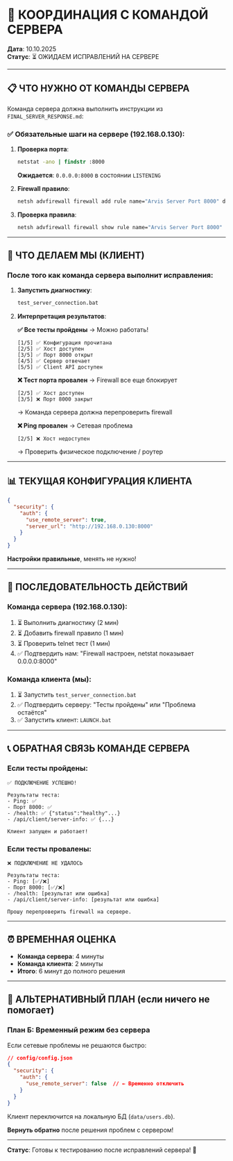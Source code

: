 # 🤝 КООРДИНАЦИЯ С КОМАНДОЙ СЕРВЕРА

**Дата**: 10.10.2025  
**Статус**: ⏳ ОЖИДАЕМ ИСПРАВЛЕНИЙ НА СЕРВЕРЕ

---

## 📋 ЧТО НУЖНО ОТ КОМАНДЫ СЕРВЕРА

Команда сервера должна выполнить инструкции из `FINAL_SERVER_RESPONSE.md`:

### ✅ Обязательные шаги на сервере (192.168.0.130):

1. **Проверка порта**:
   ```cmd
   netstat -ano | findstr :8000
   ```
   **Ожидается**: `0.0.0.0:8000` в состоянии `LISTENING`

2. **Firewall правило**:
   ```cmd
   netsh advfirewall firewall add rule name="Arvis Server Port 8000" dir=in action=allow protocol=TCP localport=8000 profile=any
   ```

3. **Проверка правила**:
   ```cmd
   netsh advfirewall firewall show rule name="Arvis Server Port 8000"
   ```

---

## 🧪 ЧТО ДЕЛАЕМ МЫ (КЛИЕНТ)

### После того как команда сервера выполнит исправления:

1. **Запустить диагностику**:
   ```cmd
   test_server_connection.bat
   ```

2. **Интерпретация результатов**:

   **✅ Все тесты пройдены** → Можно работать!
   ```
   [1/5] ✅ Конфигурация прочитана
   [2/5] ✅ Хост доступен
   [3/5] ✅ Порт 8000 открыт
   [4/5] ✅ Сервер отвечает
   [5/5] ✅ Client API доступен
   ```

   **❌ Тест порта провален** → Firewall все еще блокирует
   ```
   [2/5] ✅ Хост доступен
   [3/5] ❌ Порт 8000 закрыт
   ```
   → Команда сервера должна перепроверить firewall

   **❌ Ping провален** → Сетевая проблема
   ```
   [2/5] ❌ Хост недоступен
   ```
   → Проверить физическое подключение / роутер

---

## 📊 ТЕКУЩАЯ КОНФИГУРАЦИЯ КЛИЕНТА

```json
{
  "security": {
    "auth": {
      "use_remote_server": true,
      "server_url": "http://192.168.0.130:8000"
    }
  }
}
```

**Настройки правильные**, менять не нужно!

---

## 🔄 ПОСЛЕДОВАТЕЛЬНОСТЬ ДЕЙСТВИЙ

### Команда сервера (192.168.0.130):
1. ⏳ Выполнить диагностику (2 мин)
2. ⏳ Добавить firewall правило (1 мин)
3. ⏳ Проверить telnet тест (1 мин)
4. ✅ Подтвердить нам: "Firewall настроен, netstat показывает 0.0.0.0:8000"

### Команда клиента (мы):
1. ⏳ Запустить `test_server_connection.bat`
2. ✅ Подтвердить серверу: "Тесты пройдены" или "Проблема остаётся"
3. ✅ Запустить клиент: `LAUNCH.bat`

---

## 📞 ОБРАТНАЯ СВЯЗЬ КОМАНДЕ СЕРВЕРА

### Если тесты пройдены:
```
✅ ПОДКЛЮЧЕНИЕ УСПЕШНО!

Результаты теста:
- Ping: ✅
- Порт 8000: ✅
- /health: ✅ {"status":"healthy"...}
- /api/client/server-info: ✅ {...}

Клиент запущен и работает!
```

### Если тесты провалены:
```
❌ ПОДКЛЮЧЕНИЕ НЕ УДАЛОСЬ

Результаты теста:
- Ping: [✅/❌]
- Порт 8000: [✅/❌]
- /health: [результат или ошибка]
- /api/client/server-info: [результат или ошибка]

Прошу перепроверить firewall на сервере.
```

---

## ⏰ ВРЕМЕННАЯ ОЦЕНКА

- **Команда сервера**: 4 минуты
- **Команда клиента**: 2 минуты
- **Итого**: 6 минут до полного решения

---

## 🚨 АЛЬТЕРНАТИВНЫЙ ПЛАН (если ничего не помогает)

### План Б: Временный режим без сервера

Если сетевые проблемы не решаются быстро:

```json
// config/config.json
{
  "security": {
    "auth": {
      "use_remote_server": false  // ← Временно отключить
    }
  }
}
```

Клиент переключится на локальную БД (`data/users.db`).

**Вернуть обратно** после решения проблем с сервером!

---

**Статус**: Готовы к тестированию после исправлений сервера! 🚀
